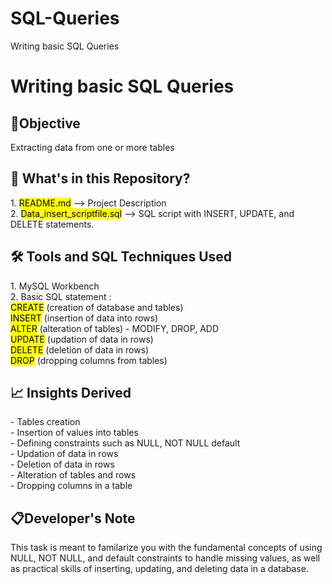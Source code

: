 # SQL-Queries
Writing basic SQL Queries
<h1>Writing basic SQL Queries</h1>

<h2>📌Objective</h2>
Extracting data from one or more tables


<h2> 📁 What's in this Repository? </h2>
1. <mark>README.md</mark> --> Project Description <br>
2. <mark>Data_insert_scriptfile.sql</mark> --> SQL script with INSERT, UPDATE, and DELETE statements.

<h2>🛠️ Tools and SQL Techniques Used</h2>
1. MySQL Workbench <br>
2. Basic SQL statement : <br>
      <mark>CREATE</mark> (creation of database and tables)<br>
      <mark>INSERT</mark> (insertion of data into rows) <br>
     <mark> ALTER</mark> (alteration of tables) - MODIFY, DROP, ADD <br>
      <mark>UPDATE</mark> (updation of data in rows) <br>
      <mark>DELETE</mark> (deletion of data in rows)<br>
      <mark>DROP</mark> (dropping columns from tables)
      
<h2> 📈 Insights Derived </h2>
- Tables creation <br>
- Insertion of values into tables<br>
- Defining constraints such as NULL, NOT NULL default<br>
- Updation of data in rows<br>
- Deletion of data in rows<br>
- Alteration of tables and rows<br>
- Dropping columns in a table<br>


<h2>📋Developer's Note</h2>
This task is meant to familarize you with the fundamental concepts of using NULL, NOT NULL, and default constraints to handle missing values, as well as practical skills of inserting, updating, and deleting data in a database.
